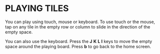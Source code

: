 
# PLAYING TILES
You can play using touch, mouse or keyboard. To use touch
or the mouse, tap on any tile in the empty row or column
to slide in the direction of the empty space.

You can also use the keyboard. Press
the **J** **K** **L** **I** keys to move the empty space around the playing board. Press **b** to go back to the home screen.

